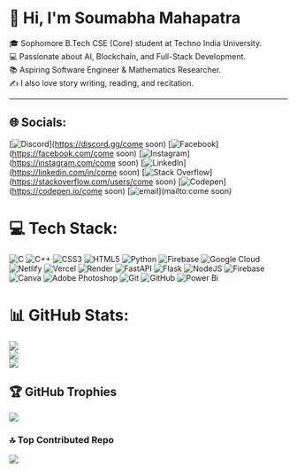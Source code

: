 # 👋 Hi, I'm Soumabha Mahapatra  

🎓 Sophomore B.Tech CSE (Core) student at Techno India University.  
💻 Passionate about AI, Blockchain, and Full-Stack Development.  
📚 Aspiring Software Engineer & Mathematics Researcher.  
✍️ I also love story writing, reading, and recitation.  

---

## 🌐 Socials:
[![Discord](https://img.shields.io/badge/Discord-%237289DA.svg?logo=discord&logoColor=white)](https://discord.gg/come soon) [![Facebook](https://img.shields.io/badge/Facebook-%231877F2.svg?logo=Facebook&logoColor=white)](https://facebook.com/come soon) [![Instagram](https://img.shields.io/badge/Instagram-%23E4405F.svg?logo=Instagram&logoColor=white)](https://instagram.com/come soon) [![LinkedIn](https://img.shields.io/badge/LinkedIn-%230077B5.svg?logo=linkedin&logoColor=white)](https://linkedin.com/in/come soon) [![Stack Overflow](https://img.shields.io/badge/-Stackoverflow-FE7A16?logo=stack-overflow&logoColor=white)](https://stackoverflow.com/users/come soon) [![Codepen](https://img.shields.io/badge/Codepen-000000?logo=codepen&logoColor=white)](https://codepen.io/come soon) [![email](https://img.shields.io/badge/Email-D14836?logo=gmail&logoColor=white)](mailto:come soon) 

# 💻 Tech Stack:
![C](https://img.shields.io/badge/c-%2300599C.svg?style=for-the-badge&logo=c&logoColor=white) ![C++](https://img.shields.io/badge/c++-%2300599C.svg?style=for-the-badge&logo=c%2B%2B&logoColor=white) ![CSS3](https://img.shields.io/badge/css3-%231572B6.svg?style=for-the-badge&logo=css3&logoColor=white) ![HTML5](https://img.shields.io/badge/html5-%23E34F26.svg?style=for-the-badge&logo=html5&logoColor=white) ![Python](https://img.shields.io/badge/python-3670A0?style=for-the-badge&logo=python&logoColor=ffdd54) ![Firebase](https://img.shields.io/badge/firebase-%23039BE5.svg?style=for-the-badge&logo=firebase) ![Google Cloud](https://img.shields.io/badge/GoogleCloud-%234285F4.svg?style=for-the-badge&logo=google-cloud&logoColor=white) ![Netlify](https://img.shields.io/badge/netlify-%23000000.svg?style=for-the-badge&logo=netlify&logoColor=#00C7B7) ![Vercel](https://img.shields.io/badge/vercel-%23000000.svg?style=for-the-badge&logo=vercel&logoColor=white) ![Render](https://img.shields.io/badge/Render-%46E3B7.svg?style=for-the-badge&logo=render&logoColor=white) ![FastAPI](https://img.shields.io/badge/FastAPI-005571?style=for-the-badge&logo=fastapi) ![Flask](https://img.shields.io/badge/flask-%23000.svg?style=for-the-badge&logo=flask&logoColor=white) ![NodeJS](https://img.shields.io/badge/node.js-6DA55F?style=for-the-badge&logo=node.js&logoColor=white) ![Firebase](https://img.shields.io/badge/firebase-a08021?style=for-the-badge&logo=firebase&logoColor=ffcd34) ![Canva](https://img.shields.io/badge/Canva-%2300C4CC.svg?style=for-the-badge&logo=Canva&logoColor=white) ![Adobe Photoshop](https://img.shields.io/badge/adobe%20photoshop-%2331A8FF.svg?style=for-the-badge&logo=adobe%20photoshop&logoColor=white) ![Git](https://img.shields.io/badge/git-%23F05033.svg?style=for-the-badge&logo=git&logoColor=white) ![GitHub](https://img.shields.io/badge/github-%23121011.svg?style=for-the-badge&logo=github&logoColor=white) ![Power Bi](https://img.shields.io/badge/power_bi-F2C811?style=for-the-badge&logo=powerbi&logoColor=black)
# 📊 GitHub Stats:
![](https://github-readme-stats.vercel.app/api?username=techEruption&theme=radical&hide_border=false&include_all_commits=true&count_private=false)<br/>
![](https://nirzak-streak-stats.vercel.app/?user=techEruption&theme=radical&hide_border=false)<br/>
![](https://github-readme-stats.vercel.app/api/top-langs/?username=techEruption&theme=radical&hide_border=false&include_all_commits=true&count_private=false&layout=compact)

## 🏆 GitHub Trophies
![](https://github-profile-trophy.vercel.app/?username=techEruption&theme=vue-dark&no-frame=false&no-bg=true&margin-w=4)

### 🔝 Top Contributed Repo
![](https://github-contributor-stats.vercel.app/api?username=techEruption&limit=5&theme=dark&combine_all_yearly_contributions=true)

<!-- Proudly created with GPRM ( https://gprm.itsvg.in ) -->
